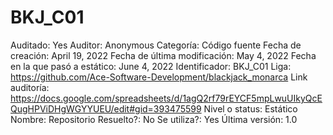 # BKJ_C01

Auditado: Yes
Auditor: Anonymous
Categoría: Código fuente
Fecha de creación: April 19, 2022
Fecha de última modificación: May 4, 2022
Fecha en la que pasó a estático: June 4, 2022
Identificador: BKJ_C01
Liga: https://github.com/Ace-Software-Development/blackjack_monarca
Link auditoría: https://docs.google.com/spreadsheets/d/1agQ2rf79rEYCF5mpLwuUIkyQcEQugHPViDHgWGYYUEU/edit#gid=393475599
Nivel o status: Estático
Nombre: Repositorio
Resuelto?: No
Se utiliza?: Yes
Última versión: 1.0